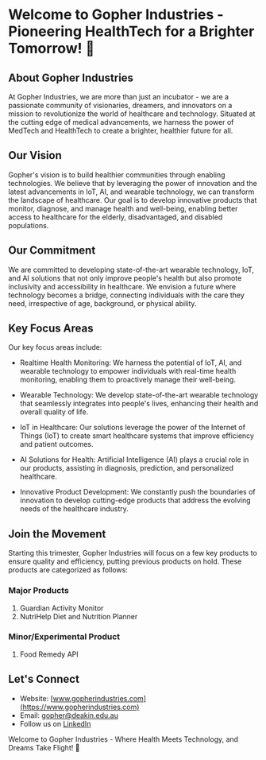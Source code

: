 # Welcome to Gopher Industries - Pioneering HealthTech for a Brighter Tomorrow! 🌟

## About Gopher Industries

At Gopher Industries, we are more than just an incubator - we are a passionate community of visionaries, dreamers, and innovators on a mission to revolutionize the world of healthcare and technology. Situated at the cutting edge of medical advancements, we harness the power of MedTech and HealthTech to create a brighter, healthier future for all.

## Our Vision

Gopher's vision is to build healthier communities through enabling technologies. We believe that by leveraging the power of innovation and the latest advancements in IoT, AI, and wearable technology, we can transform the landscape of healthcare. Our goal is to develop innovative products that monitor, diagnose, and manage health and well-being, enabling better access to healthcare for the elderly, disadvantaged, and disabled populations.

## Our Commitment

We are committed to developing state-of-the-art wearable technology, IoT, and AI solutions that not only improve people's health but also promote inclusivity and accessibility in healthcare. We envision a future where technology becomes a bridge, connecting individuals with the care they need, irrespective of age, background, or physical ability.

## Key Focus Areas

Our key focus areas include:

- Realtime Health Monitoring: We harness the potential of IoT, AI, and wearable technology to empower individuals with real-time health monitoring, enabling them to proactively manage their well-being.

- Wearable Technology: We develop state-of-the-art wearable technology that seamlessly integrates into people's lives, enhancing their health and overall quality of life.

- IoT in Healthcare: Our solutions leverage the power of the Internet of Things (IoT) to create smart healthcare systems that improve efficiency and patient outcomes.

- AI Solutions for Health: Artificial Intelligence (AI) plays a crucial role in our products, assisting in diagnosis, prediction, and personalized healthcare.

- Innovative Product Development: We constantly push the boundaries of innovation to develop cutting-edge products that address the evolving needs of the healthcare industry.

## Join the Movement

Starting this trimester, Gopher Industries will focus on a few key products to ensure quality and efficiency, putting previous products on hold. These products are categorized as follows:

### Major Products

1. Guardian Activity Monitor
2. NutriHelp Diet and Nutrition Planner

### Minor/Experimental Product

1. Food Remedy API

## Let's Connect

- Website: [www.gopherindustries.com](https://www.gopherindustries.com)
- Email: [gopher@deakin.edu.au](mailto:gopher@deakin.edu.au)
- Follow us on [LinkedIn](https://www.linkedin.com/company/gopher-industries)

Welcome to Gopher Industries - Where Health Meets Technology, and Dreams Take Flight! 🚀
